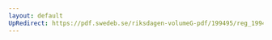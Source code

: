 ```yaml
---
layout: default
UpRedirect: https://pdf.swedeb.se/riksdagen-volumeG-pdf/199495/reg_199495/reg_199495_0366.pdf
---
```

